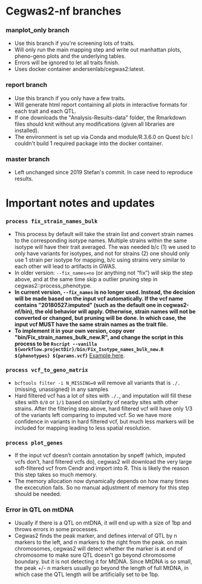 # Cegwas2-nf branches
### manplot_only branch
- Use this branch if you're screening lots of traits.
- Will only run the main mapping step and write out manhattan plots, pheno-geno plots and the underlying tables.
- Errors will be ignored to let all traits finish. 
- Uses docker container andersenlab/cegwas2:latest.

### report branch
- Use this branch if you only have a few traits.
- Will generate html report containing all plots in interactive formats for each trait and each QTL.  
- If one downloads the "Analysis-Results-data" folder, the Rmarkdown files should knit without any modifications (given all libraries are installed).
- The environment is set up via Conda and module/R.3.6.0 on Quest b/c I couldn't build 1 required package into the docker container.

### master branch
- Left unchanged since 2019 Stefan's commit. In case need to reproduce results.

# Important notes and updates
### `process fix_strain_names_bulk`
- This process by default will take the strain list and convert strain names to the corresponding isotype names. Multiple strains within the same isotype will have their trait averaged. The was needed b/c (1) we used to only have variants for isotypes, and not for strains (2) one should only use 1 strain per isotype for mapping, b/c using strains very similar to each other will lead to artifacts in GWAS.
- In older version: `--fix_names=no` (or anything not “fix”) will skip the step above, and at the same time skip a outlier pruning step in cegwas2::process_phenotype. 
- **In current version, `--fix_names` is no longer used. Instead, the decision will be made based on the input vcf automatically. If the vcf name contains "20180527.imputed" (such as the default one in cegwas2-nf/bin), the old behavior will apply. Otherwise, strain names will not be converted or changed, but pruning will be done. In which case, the input vcf MUST have the same strain names as the trait file.**
- **To implement it in your own version, copy over "bin/Fix_strain_names_bulk_new.R", and change the script in this process to be `Rscript --vanilla ${workflow.projectDir}/bin/Fix_Isotype_names_bulk_new.R ${phenotypes} ${params.vcf}`** [Example here](https://github.com/AndersenLab/cegwas2-nf/commit/b54afbc2d76db20f0744fdbd11634516aa05565fhttp://google.com).

### `process vcf_to_geno_matrix`
- `bcftools filter -i N_MISSING=0` will remove all variants that is `./.` (missing, unassigned) in any samples
- Hard filtered vcf has a lot of sites with `./.`, and imputation will fill these sites with `0/0` or `1/1` based on similarity of nearby sites with other strains. After the filtering step above, hard filtered vcf will have only 1/3 of the variants left comparing to imputed vcf. So we have more confidence in variants in hard filtered vcf, but much less markers will be included for mapping leading to less spatial resolution.

### `process plot_genes`
- If the input vcf doesn’t contain annotation by snpeff (which, imputed vcfs don’t, hard filtered vcfs do), cegwas2 will download the very large soft-filtered vcf from Cendr and import into R. This is likely the reason this step takes so much memory. 
- The memory allocation now dynamically depends on how many times the excecution fails. So no manual adjustment of memory for this step should be needed.

### Error in QTL on mtDNA
- Usually if there is a QTL on mtDNA, it will end up with a size of 1bp and throws errors in some processes. 
- Cegwas2 finds the peak marker, and defines interval of QTL by n markers to the left, and n markers to the right from the peak. on main chromosomes, cegwas2 will detect whether the marker is at end of chromosome to make sure QTL doesn't go beyond chromosome boundary. but it is not detecting it for MtDNA. Since MtDNA is so small, the peak +/- n markers usually go beyond the length of full MtDNA, in which case the QTL length will be artificially set to be 1bp.
